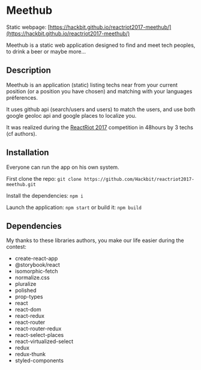 # Meethub

Static webpage: [https://hackbit.github.io/reactriot2017-meethub/](https://hackbit.github.io/reactriot2017-meethub/)

Meethub is a static web application designed to find and meet tech peoples, to drink a beer or maybe more...

## Description

Meethub is an application (static) listing techs near from your current position (or a position you have chosen) and matching with your languages préferences.

It uses github api (search/users and users) to match the users, and use both google geoloc api and google places to localize you.

It was realized during the [ReactRiot 2017](https://www.reactriot.com/) competition in 48hours by 3 techs (cf authors).

## Installation

Everyone can run the app on his own system.

First clone the repo:  `git clone https://github.com/Hackbit/reactriot2017-meethub.git`

Install the dependencies:  `npm i`

Launch the application:  `npm start` or build it: `npm build`

## Dependencies

My thanks to these libraries authors, you make our life easier during the contest:
- create-react-app
- @storybook/react
- isomorphic-fetch
- normalize.css
- pluralize
- polished
- prop-types
- react
- react-dom
- react-redux
- react-router
- react-router-redux
- react-select-places
- react-virtualized-select
- redux
- redux-thunk
- styled-components
